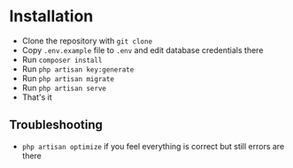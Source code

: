 # Installation

- Clone the repository with `git clone`
- Copy `.env.example` file to `.env` and edit database credentials there
- Run `composer install`
- Run `php artisan key:generate`
- Run `php artisan migrate`
- Run `php artisan serve`
- That's it


## Troubleshooting
- `php artisan optimize` if you feel everything is correct but still errors are there
